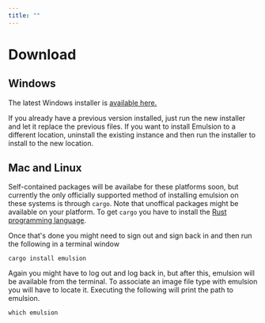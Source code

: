 ```yaml
---
title: ""
---
```


<script src="jquery-3.3.1.min.js"></script>

# Download

## Windows

The latest Windows installer is <a href="https://github.com/ArturKovacs/emulsion/releases/latest" class="inline-download" id="win-installer">available here.</a>

If you already have a previous version installed, just run the new installer and let it replace the previous files. If you want to install Emulsion to a different location, uninstall the existing instance and then run the installer to install to the new location.

## Mac and Linux

Self-contained packages will be availabe for these platforms soon, but currently the only officially supported method of installing emulsion on these systems is through `cargo`. Note that unoffical packages might be available on your platform. To get `cargo` you have to install the [Rust programming language](https://www.rust-lang.org/tools/install).

Once that's done you might need to sign out and sign back in and then run the following in a terminal window
```
cargo install emulsion
```

Again you might have to log out and log back in, but after this, emulsion will be available from the terminal. To associate an image file type with emulsion you will have to locate it. Executing the following will print the path to emulsion.
```
which emulsion
```

<script>
    $.getJSON("https://api.github.com/repos/ArturKovacs/emulsion/releases/latest").done(function(release) {
        var winAsset = null;
        for (let i = 0; i < release.assets.length; i++) {
            var asset = release.assets[i];
            if (asset.name.endsWith(".exe")) {
                winAsset = asset;
            }
        }
        if (winAsset) {
            var winLink = document.getElementById("win-installer");
            winLink.href = winAsset.browser_download_url;
            winLink.innerText = winAsset.name;
        }
    });
</script>
